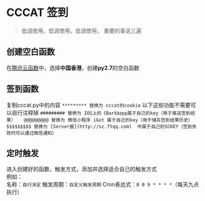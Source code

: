 # CCCAT 签到
> 低调使用，低调使用，低调使用，
> 重要的事说三遍

## 创建空白函数

在[腾讯云函数](https://console.cloud.tencent.com/scf/index/1)中，选择**中国香港**，创建**py2.7**的空白函数

## 签到函数
复制cccat.py中的内容
`
********* 替换为 cccat的cookie
`
以下这些功能不需要可以自行注释掉
`
######### 替换为 IOS上的《Bark》app属于自己的key（用于推送签到结果）  
@@@@@@@@@ 替换为 微信小程序 iGot 属于自己的key（用于储存签到结果历史）  
$$$$$$$$$ 替换为 [Server酱](http://sc.ftqq.com)  中属于自己的SCKEY（签到失败时可以通过微信通知）  
`
## 定时触发
进入创建好的函数，触发方式，添加并选择适合自己的触发方式  
例如：  
名称：`自行决定`
触发周期：`自定义触发周期`
Cron表达式：`0 0 9 * * * *`（每天九点执行）

